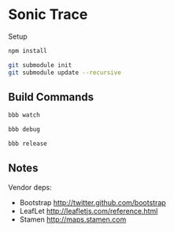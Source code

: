 # Sonic Trace

Setup

```bash
npm install
```

```bash
git submodule init
git submodule update --recursive
```

## Build Commands

```bash
bbb watch
```

```bash
bbb debug
```

```bash
bbb release
```


## Notes

Vendor deps:

- Bootstrap http://twitter.github.com/bootstrap
- LeafLet http://leafletjs.com/reference.html
- Stamen http://maps.stamen.com
